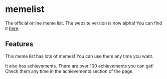 # memelist
The official online meme list.
The website version is now alpha! You can find it [here](https://memelist.ml).

## Features

This meme list has lots of memes! You can use them any time you want.

It also has achievements. There are over 100 achievements you can get! Check them any time in the achievements section of the page.
